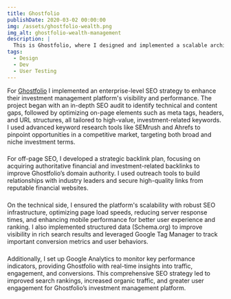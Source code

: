 ```yaml
---
title: Ghostfolio
publishDate: 2020-03-02 00:00:00
img: /assets/ghostfolio-wealth.png
img_alt: ghostfolio-wealth-management
description: |
  This is Ghostfolio, where I designed and implemented a scalable architecture, integrated robust features for tracking investments, and ensured comprehensive security measures to protect user data and enhance platform reliability.
tags:
  - Design
  - Dev
  - User Testing
---
```


For <a href="https://ghostfol.io/en/home">Ghostfolio</a> I implemented an enterprise-level SEO strategy to enhance their investment management platform's visibility and performance. The project began with an in-depth SEO audit to identify technical and content gaps, followed by optimizing on-page elements such as meta tags, headers, and URL structures, all tailored to high-value, investment-related keywords. I used advanced keyword research tools like SEMrush and Ahrefs to pinpoint opportunities in a competitive market, targeting both broad and niche investment terms.

###

For off-page SEO, I developed a strategic backlink plan, focusing on acquiring authoritative financial and investment-related backlinks to improve Ghostfolio’s domain authority. I used outreach tools to build relationships with industry leaders and secure high-quality links from reputable financial websites.

###

On the technical side, I ensured the platform's scalability with robust SEO infrastructure, optimizing page load speeds, reducing server response times, and enhancing mobile performance for better user experience and ranking. I also implemented structured data (Schema.org) to improve visibility in rich search results and leveraged Google Tag Manager to track important conversion metrics and user behaviors.

###

Additionally, I set up Google Analytics to monitor key performance indicators, providing Ghostfolio with real-time insights into traffic, engagement, and conversions. This comprehensive SEO strategy led to improved search rankings, increased organic traffic, and greater user engagement for Ghostfolio’s investment management platform.


